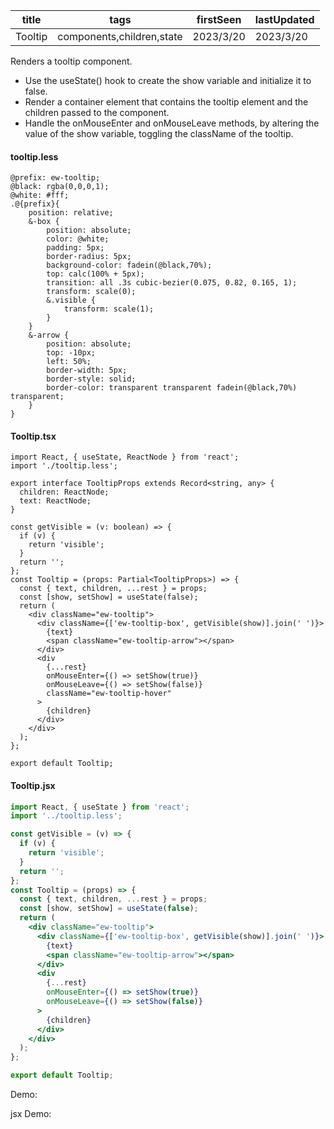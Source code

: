 | title   | tags                      | firstSeen | lastUpdated |
| ------- | ------------------------- | --------- | ----------- |
| Tooltip | components,children,state | 2023/3/20 | 2023/3/20   |

Renders a tooltip component.

- Use the useState() hook to create the show variable and initialize it to false.
- Render a container element that contains the tooltip element and the children passed to the component.
- Handle the onMouseEnter and onMouseLeave methods, by altering the value of the show variable, toggling the className of the tooltip.

#### tooltip.less

```less
@prefix: ew-tooltip;
@black: rgba(0,0,0,1);
@white: #fff;
.@{prefix}{
    position: relative;
    &-box {
        position: absolute;
        color: @white;
        padding: 5px;
        border-radius: 5px;
        background-color: fadein(@black,70%);
        top: calc(100% + 5px);
        transition: all .3s cubic-bezier(0.075, 0.82, 0.165, 1);
        transform: scale(0);
        &.visible {
            transform: scale(1);
        }
    }
    &-arrow {
        position: absolute;
        top: -10px;
        left: 50%;
        border-width: 5px;
        border-style: solid;
        border-color: transparent transparent fadein(@black,70%) transparent;
    }
}
```

#### Tooltip.tsx

```tsx | pure
import React, { useState, ReactNode } from 'react';
import './tooltip.less';

export interface TooltipProps extends Record<string, any> {
  children: ReactNode;
  text: ReactNode;
}

const getVisible = (v: boolean) => {
  if (v) {
    return 'visible';
  }
  return '';
};
const Tooltip = (props: Partial<TooltipProps>) => {
  const { text, children, ...rest } = props;
  const [show, setShow] = useState(false);
  return (
    <div className="ew-tooltip">
      <div className={['ew-tooltip-box', getVisible(show)].join(' ')}>
        {text}
        <span className="ew-tooltip-arrow"></span>
      </div>
      <div
        {...rest}
        onMouseEnter={() => setShow(true)}
        onMouseLeave={() => setShow(false)}
        className="ew-tooltip-hover"
      >
        {children}
      </div>
    </div>
  );
};

export default Tooltip;
```

#### Tooltip.jsx

```jsx | pure
import React, { useState } from 'react';
import '../tooltip.less';

const getVisible = (v) => {
  if (v) {
    return 'visible';
  }
  return '';
};
const Tooltip = (props) => {
  const { text, children, ...rest } = props;
  const [show, setShow] = useState(false);
  return (
    <div className="ew-tooltip">
      <div className={['ew-tooltip-box', getVisible(show)].join(' ')}>
        {text}
        <span className="ew-tooltip-arrow"></span>
      </div>
      <div
        {...rest}
        onMouseEnter={() => setShow(true)}
        onMouseLeave={() => setShow(false)}
      >
        {children}
      </div>
    </div>
  );
};

export default Tooltip;
```

Demo:

<code src="./Demo.tsx"></code>

jsx Demo:

<code src="./jsx/Demo.jsx"></code>

